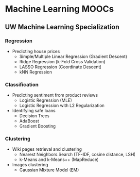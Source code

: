 # Machine Learning MOOCs

## UW Machine Learning Specialization

### Regression

- Predicting house prices
	- Simple/Multiple Linear Regression (Gradient Descent)
	- Ridge Regression (k-Fold Cross Validation)
	- LASSO Regression (Coordinate Descent)
	- kNN Regression

### Classification

- Predicting sentiment from product reviews
	- Logistic Regression (MLE)
	- Logistic Regression with L2 Regularization
- Identifying safe loans
	- Decision Trees
	- AdaBoost
	- Gradient Boosting

### Clustering

- Wiki pages retrieval and clustering
	- Nearest Neighbors Search (TF-IDF, cosine distance, LSH)
	- k-Means and k-Means++ (MapReduce)
- Images clustering
	- Gaussian Mixture Model (EM)